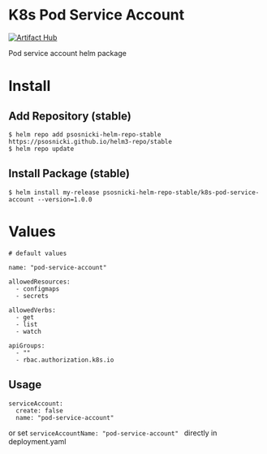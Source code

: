 # K8s Pod Service Account

[![Artifact Hub](https://img.shields.io/endpoint?url=https://artifacthub.io/badge/repository/psosnicki-helm-chart-repo)](https://artifacthub.io/packages/search?repo=psosnicki-helm-chart-repo)

Pod service account helm package

# Install

## Add Repository (stable)
`$ helm repo add psosnicki-helm-repo-stable  https://psosnicki.github.io/helm3-repo/stable`   
`$ helm repo update`

## Install Package (stable)  
`$ helm install my-release psosnicki-helm-repo-stable/k8s-pod-service-account --version=1.0.0`  

# Values

```
# default values

name: "pod-service-account"

allowedResources:
  - configmaps
  - secrets

allowedVerbs:
  - get
  - list
  - watch

apiGroups:
  - ""
  - rbac.authorization.k8s.io

```
## Usage

```
serviceAccount:
  create: false
  name: "pod-service-account"
```

or set ```serviceAccountName: "pod-service-account" ``` directly in deployment.yaml



